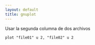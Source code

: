 ```yaml
---
layout: default
title: gnuplot
---
```

Usar la segunda columna de dos archivos

    plot "file01" u 2, "file02" u 2
